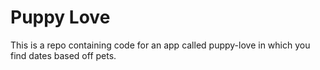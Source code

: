 # Puppy Love 
This is a repo containing code for an app called puppy-love in which you find dates based off pets.

